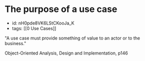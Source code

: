 # The purpose of a use case
* id: nH0pde8VK6LStCKooJa_K
* tags: [[0 Use Cases]]

"A use case must provide something of value to an actor or to the business."

Object-Oriented Analysis, Design and Implementation, p146
